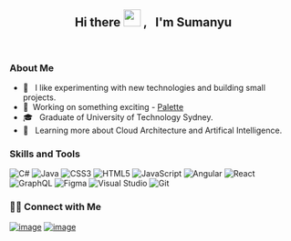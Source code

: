 <h2 align="center"> Hi there <img src="https://raw.githubusercontent.com/MartinHeinz/MartinHeinz/master/wave.gif" width="30px">
 , &nbsp; I'm Sumanyu </h2>
</br>

<h3>About Me </h3>

- 🤔 &nbsp; I like experimenting with new technologies and building small projects. 
- :art:&nbsp; Working on something exciting - [Palette](https://www.palettes.studio/)
- 🎓 &nbsp; Graduate of University of Technology Sydney.
- 🌱 &nbsp; Learning more about Cloud Architecture and Artifical Intelligence.

<h3>Skills and Tools</h3>

 <p align="left">
  
  ![C#](https://img.shields.io/badge/c%23-%23239120.svg?style=for-the-badge&logo=c-sharp&logoColor=white)
  ![Java](https://img.shields.io/badge/java-%23ED8B00.svg?style=for-the-badge&logo=java&logoColor=white)
  ![CSS3](https://img.shields.io/badge/css3-%231572B6.svg?style=for-the-badge&logo=css3&logoColor=white)
  ![HTML5](https://img.shields.io/badge/html5-%23E34F26.svg?style=for-the-badge&logo=html5&logoColor=white)
  ![JavaScript](https://img.shields.io/badge/javascript-%23323330.svg?style=for-the-badge&logo=javascript&logoColor=%23F7DF1E)
  ![Angular](https://img.shields.io/badge/angular-%23DD0031.svg?style=for-the-badge&logo=angular&logoColor=white)
  ![React](https://img.shields.io/badge/react-%2320232a.svg?style=for-the-badge&logo=react&logoColor=%2361DAFB)
  ![GraphQL](https://img.shields.io/badge/-GraphQL-E10098?style=for-the-badge&logo=graphql&logoColor=white)
  ![Figma](https://img.shields.io/badge/figma-%23F24E1E.svg?style=for-the-badge&logo=figma&logoColor=white)
  ![Visual Studio](https://img.shields.io/badge/Visual%20Studio-5C2D91.svg?style=for-the-badge&logo=visual-studio&logoColor=white)
  ![Git](https://img.shields.io/badge/git-%23F05033.svg?style=for-the-badge&logo=git&logoColor=white)
  
</p>

<h3> 🤝🏻 Connect with Me </h3>

<div>

[![image](https://img.shields.io/badge/LinkedIn-0077B5?style=for-the-badge&logo=linkedin&logoColor=white)](https://www.linkedin.com/in/sumanyukhemlani/)
[![image](https://img.shields.io/badge/Gmail-D14836?style=for-the-badge&logo=gmail&logoColor=white)](mailto:khemlani.sumanyu@gmail.com)
  
</div>

<!--
**Sumanyu7/Sumanyu7** is a ✨ _special_ ✨ repository because its `README.md` (this file) appears on your GitHub profile.

Here are some ideas to get you started:

- 🔭 I’m currently working on ...
- 🌱 I’m currently learning ...
- 👯 I’m looking to collaborate on ...
- 🤔 I’m looking for help with ...
- 💬 Ask me about ...
- 📫 How to reach me: ...
- ⚡ Fun fact: ...
-->
